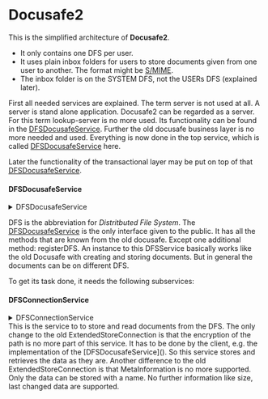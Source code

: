 # Docusafe2
This is the simplified architecture of **Docusafe2**. 

* It only contains one DFS per user.
* It uses plain inbox folders for users to store documents given from one user to another. The format might be [S/MIME](https://en.wikipedia.org/wiki/S/MIME).
* The inbox folder is on the SYSTEM DFS, not the USERs DFS (explained later).

First all needed services are explained. The term server is not used at all. A server is stand alone application. 
Docusafe2 can be regarded as a server. For this term lookup-server is no more used. 
Its functionality can be found in the [DFSDocusafeService](). 
Further the old docusafe business layer is no more needed and used. 
Everything is now done in the top service, which is called [DFSDocusafeService]() here.

Later the functionality of the transactional layer may be put on top of that [DFSDocusafeService]().

#### DFSDocusafeService
<details><summary>DFSDocusafeService</summary>
<p>

```
registerDFS (dfsCredentials: DFSCredentials,userIDAuth: UserIDAuth,): void
storeDocument (dsDocument: DSDocument,userIDAuth: UserIDAuth,): void
readDocument (userIDAuth: UserIDAuth,documentFQN: DocumentFQN,): DSDocument
deleteDocument (userIDAuth: UserIDAuth,documentFQN: DocumentFQN,): void
documentExists (userIDAuth: UserIDAuth,documentFQN: DocumentFQN,): boolean
deleteFolder (documentDirectoryFQN: DocumentDirectoryFQN,userIDAuth: UserIDAuth,): void
list (documentDirectoryFQN: DocumentDirectoryFQN,userIDAuth: UserIDAuth,recursiveFlag: ListRecursiveFlag,): List<DocumentFQN>
listInbox (userIDAuth: UserIDAuth,): List<DocumentFQN>
writeDocumentToInboxOfUser (document: DSDocument,receiverUserID: UserID,destDocumentFQN: DocumentFQN,): void
readDocumentFromInbox (source: DocumentFQN,userIDAuth: UserIDAuth,): DSDocument
deleteDocumentFromInbox (userIDAuth: UserIDAuth,documentFQN: DocumentFQN,): void
createUser (userIDAuth: UserIDAuth,): void
destroyUser (userIDAuth: UserIDAuth,): void
userExists (userID: UserID,): boolean
```

</p>
</details>

DFS is the abbreviation for _Distritbuted File System_. The [DFSDocusafeService]() is the only interface given to the public. 
It has all the methods that are known from the old docusafe. Except one additional method: registerDFS. 
An instance to this DFSService basically works like the old Docusafe with creating and storing documents. 
But in general the documents can be on different DFS.

To get its task done, it needs the following subservices:

#### DFSConnectionService
<details><summary>DFSConnectionService</summary>
<p>

```
putBlob (documentContent: DocumentContent,bucketPath: BucketPath,): void
getBlob (bucketPath: BucketPath,): DocumentContent
blobExists (bucketPath: BucketPath,): boolean
removeBlob (bucketPath: BucketPath,): void
removeBlobFolder (bucketDirectory: BucketDirectory,): void
list (bucketDirectory: BucketDirectory,listRecursiveFlag: ListRecursiveFlag,): List<BucketPath>
listAllDirectories ( ): List<BucketDirectory>
```

</p>
</details>
This is the service to to store and read documents from the DFS. 
The only change to the old ExtendedStoreConnection is that the encryption of the path is no more part of this service.
It has to be done by the client, e.g. the implementation of the [DFSDocusafeService](). 
So this service stores and retrieves the data as they are. 
Another difference to the old ExtendedStoreConnection is that MetaInformation is no more supported. 
Only the data can be stored with a name. No further information like size, last changed data are supported.